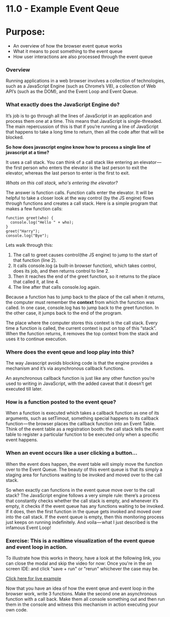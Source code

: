 
# 11.0 - Example Event Qeue

# Purpose:

  - An overview of how the browser event queue works
  - What it means to post something to the event queue
  - How user interactions are also processed through the event queue

### Overview

Running applications in a web browser involves a collection of technologies, such as a JavaScript Engine (such as Chrome’s V8), a collection of Web API’s (such as the DOM), and the Event Loop and Event Queue.

### What exactly does the JavaScript Engine do?

It’s job is to go through all the lines of JavaScript in an application and process them one at a time. This means that JavaScript is single-threaded. The main repercussion of this is that if you’re running a line of JavaScript that happens to take a long time to return, then all the code after that will be blocked.

**So how does javascript engine know how to process a single line of javascript at a time?**

It uses a call stack. You can think of a call stack like entering an elevator — the first person who enters the elevator is the last person to exit the elevator, whereas the last person to enter is the first to exit.

*Whats on this call stack, who's entering the elevator?*

The answer is function calls. Function calls enter the elevator.  It will be helpful to take a closer look at the way control (by the JS engine) flows through functions and creates a call stack.  Here is a simple program that makes a few function calls:

````JS
function greet(who) {
  console.log("Hello " + who);
}
greet("Harry");
console.log("Bye");
````

Lets walk through this:

1. The call to greet causes control(the JS engine) to jump to the start of that function (line 2).
2. It calls console.log (a built-in browser function), which takes control, does its job, and then returns control to line 2.
3. Then it reaches the end of the greet function, so it returns to the place that called it, at line 4.
4. The line after that calls console.log again.

Because a function has to jump back to the place of the call when it returns, the computer must remember the **context** from which the function was called. In one case, console.log has to jump back to the greet function. In the other case, it jumps back to the end of the program.

The place where the computer stores this context is the call stack. Every time a function is called, the current context is put on top of this “stack”. When the function returns, it removes the top context from the stack and uses it to continue execution.

### Where does the event qeue and loop play into this?

The way Javascript avoids blocking code is that the engine provides a mechanism and it’s via asynchronous callback functions.

An asynchronous callback function is just like any other function you’re used to writing in JavaScript, with the added caveat that it doesn’t get executed till later.

### How is a function posted to the event qeue?

When a function is executed which takes a callback function as one of its arguments, such as setTimout, something special happens to its callback function — the browser places the callback function into an Event Table. Think of the event table as a registration booth: the call stack tells the event table to register a particular function to be executed only when a specific event happens.

### When an event occurs like a user clicking a button...

When the event does happen, the event table will simply move the function over to the Event Queue. The beauty of this event queue is that its simply a staging area for functions waiting to be invoked and moved over to the call stack.

So when exactly can functions in the event queue move over to the call stack? The JavaScript engine follows a very simple rule: there’s a process that constantly checks whether the call stack is empty, and whenever it’s empty, it checks if the event queue has any functions waiting to be invoked. If it does, then the first function in the queue gets invoked and moved over into the call stack. If the event queue is empty, then this monitoring process just keeps on running indefinitely. And voila — what I just described is the infamous Event Loop!

### Exercise:  This is a realtime visualization of the event queue and event loop in action.

To illustrate how this works in theory, have a look at the following link, you can close the modal and skip the video for now: Once you're in the on screen IDE:  and click "save + run" or "rerun" whichever the case may be.

[Click here for live example](http://latentflip.com/loupe/?code=CgoKJC5vbignYnV0dG9uJywgJ2NsaWNrJywgZnVuY3Rpb24gb25DbGljaygpIHsKICAgIHNldFRpbWVvdXQoZnVuY3Rpb24gdGltZXIoKSB7CiAgICAgICAgY29uc29sZS5sb2coJ1lvdSBjbGlja2VkIHRoZSBidXR0b24hJyk7ICAgIAogICAgfSwgMjAwMCk7Cn0pOwoKY29uc29sZS5sb2coIkhpISIpOwoKc2V0VGltZW91dChmdW5jdGlvbiB0aW1lb3V0KCkgewogICAgY29uc29sZS5sb2coIkNsaWNrIHRoZSBidXR0b24hIik7Cn0sIDUwMDApOwoKY29uc29sZS5sb2coIldlbGNvbWUgdG8gbG91cGUuIik7!!!PGJ1dHRvbj5DbGljayBtZSE8L2J1dHRvbj4%3D)

Now that you have an idea of how the event qeue and event loop in the browser work, write 3 functions.  Make the second one an asynchronous function with a call back.  Make them all console something out and then run them in the console and witness this mechanism in action executing your own code.
